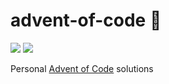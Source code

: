 # advent-of-code 🦌

![](https://img.shields.io/badge/stars%20⭐-14-yellow)
![](https://img.shields.io/badge/days%20completed-7-red)

Personal [Advent of Code](https://adventofcode.com/) solutions
